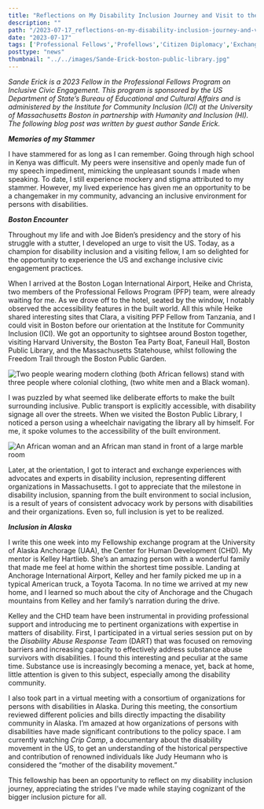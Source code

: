 ```yaml
---
title: "Reflections on My Disability Inclusion Journey and Visit to the USA"
description: ""
path: "/2023-07-17_reflections-on-my-disability-inclusion-journey-and-visit-to-the-usa"
date: "2023-07-17"
tags: ['Professional Fellows','Profellows','Citizen Diplomacy','Exchanges At State']
posttype: "news"
thumbnail: "../../images/Sande-Erick-boston-public-library.jpg"
---
```



_Sande Erick is a 2023 Fellow in the Professional Fellows Program on Inclusive Civic Engagement. This program is sponsored by the US Department of State’s Bureau of Educational and Cultural Affairs and is administered by the Institute for Community Inclusion (ICI) at the University of Massachusetts Boston in partnership with Humanity and Inclusion (HI). The following blog post was written by guest author Sande Erick._

**_Memories of my Stammer_**

I have stammered for as long as I can remember. Going through high school in Kenya was difficult. My peers were insensitive and openly made fun of my speech impediment, mimicking the unpleasant sounds I made when speaking. To date, I still experience mockery and stigma attributed to my stammer. However, my lived experience has given me an opportunity to be a changemaker in my community, advancing an inclusive environment for persons with disabilities.

**_Boston Encounter_**

Throughout my life and with Joe Biden’s presidency and the story of his struggle with a stutter, I developed an urge to visit the US. Today, as a champion for disability inclusion and a visiting fellow, I am so delighted for the opportunity to experience the US and exchange inclusive civic engagement practices.

When I arrived at the Boston Logan International Airport, Heike and Christa, two members of the Professional Fellows Program (PFP) team, were already waiting for me. As we drove off to the hotel, seated by the window, I notably observed the accessibility features in the built world. All this while Heike shared interesting sites that Clara, a visiting PFP Fellow from Tanzania, and I could visit in Boston before our orientation at the Institute for Community Inclusion (ICI). We got an opportunity to sightsee around Boston together, visiting Harvard University, the Boston Tea Party Boat, Faneuil Hall, Boston Public Library, and the Massachusetts Statehouse, whilst following the Freedom Trail through the Boston Public Garden.

![Two people wearing modern clothing (both African fellows) stand with three people where colonial clothing, (two white men and a Black woman).](/images/Sande-Erick-boston-tea-party.jpg 'Clara (3rd from right) and I (2nd from left) at Boston tea party boat during a sightseeing visit in Boston')



I was puzzled by what seemed like deliberate efforts to make the built surrounding inclusive. Public transport is explicitly accessible, with disability signage all over the streets. When we visited the Boston Public Library, I noticed a person using a wheelchair navigating the library all by himself. For me, it spoke volumes to the accessibility of the built environment.

![An African woman and an African man stand in front of a large marble room](/images/Sande-Erick-boston-public-library.jpg 'Clara and I in Boston Public Library')



Later, at the orientation, I got to interact and exchange experiences with advocates and experts in disability inclusion, representing different organizations in Massachusetts. I got to appreciate that the milestone in disability inclusion, spanning from the built environment to social inclusion, is a result of years of consistent advocacy work by persons with disabilities and their organizations. Even so, full inclusion is yet to be realized.

**_Inclusion in Alaska_**

I write this one week into my Fellowship exchange program at the University of Alaska Anchorage (UAA), the Center for Human Development (CHD). My mentor is Kelley Hartlieb. She’s an amazing person with a wonderful family that made me feel at home within the shortest time possible. Landing at Anchorage International Airport, Kelley and her family picked me up in a typical American truck, a Toyota Tacoma. In no time we arrived at my new home, and I learned so much about the city of Anchorage and the Chugach mountains from Kelley and her family’s narration during the drive.

Kelley and the CHD team have been instrumental in providing professional support and introducing me to pertinent organizations with expertise in matters of disability. First, I participated in a virtual series session put on by the _Disability Abuse Response Team_ (DART) that was focused on removing barriers and increasing capacity to effectively address substance abuse survivors with disabilities. I found this interesting and peculiar at the same time. Substance use is increasingly becoming a menace, yet, back at home, little attention is given to this subject, especially among the disability community.

I also took part in a virtual meeting with a consortium of organizations for persons with disabilities in Alaska. During this meeting, the consortium reviewed different policies and bills directly impacting the disability community in Alaska. I’m amazed at how organizations of persons with disabilities have made significant contributions to the policy space. I am currently watching _Crip Camp_, a documentary about the disability movement in the US, to get an understanding of the historical perspective and contribution of renowned individuals like Judy Heumann who is considered the “mother of the disability movement.”

This fellowship has been an opportunity to reflect on my disability inclusion journey, appreciating the strides I’ve made while staying cognizant of the bigger inclusion picture for all.